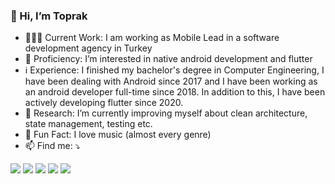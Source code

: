 <h3>👋 Hi, I’m Toprak</h3>

- 🧑🏻‍💻 Current Work: I am working as Mobile Lead in a software development agency in Turkey
- 👀 Proficiency: I’m interested in native android development and flutter
- ℹ️ Experience: I finished my bachelor's degree in Computer Engineering, I have been dealing with Android since 2017 and I have been working as an android developer full-time since 2018. In addition to this, I have been actively developing flutter since 2020.
- 🌱 Research: I’m currently improving myself about clean architecture, state management, testing etc.
- 🎉 Fun Fact: I love music (almost every genre)
- 📫 Find me: ⤵️

[![](https://img.shields.io/badge/stackoverflow-33924E?style=flat&logo=stackoverflow&logoColor=ffffff&labelColor=353738&logoWidth=20)](https://stackoverflow.com/users/8851753/haliltprkk)
[![](https://img.shields.io/badge/gmail-33924E?style=flat&logo=gmail&logoColor=ffffff&labelColor=353738&logoWidth=20)](mailto:haliltprkk@gmail.com)
[![](https://img.shields.io/badge/gitlab-33924E?style=flat&logo=gitlab&logoColor=ffffff&labelColor=353738&logoWidth=20)](https://gitlab.com/haliltprkk)
[![](https://img.shields.io/badge/linkedin-33924E?style=flat&logo=linkedin&logoColor=ffffff&labelColor=353738&logoWidth=20)](https://tr.linkedin.com/public-profile/in/ibrahim-halil-toprak)
[![](https://img.shields.io/badge/spotify-33924E?style=flat&logo=spotify&logoColor=ffffff&labelColor=353738&logoWidth=20)](https://open.spotify.com/user/epyjcepaetvu9wqrg3ksm9vg8?si=a84db39b3af24c5e&nd=1)
<!---
haliltprkk/haliltprkk is a ✨ special ✨ repository because its `README.md` (this file) appears on your GitHub profile.
You can click the Preview link to take a look at your changes.
--->
